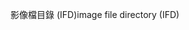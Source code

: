 <span data-ttu-id="5e5d8-101">影像檔目錄 (IFD)</span><span class="sxs-lookup"><span data-stu-id="5e5d8-101">image file directory (IFD)</span></span>